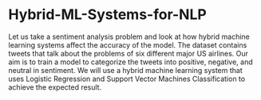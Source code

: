 # Hybrid-ML-Systems-for-NLP
Let us take a sentiment analysis problem and look at how hybrid machine learning systems affect the accuracy of the model.
The dataset contains tweets that talk about the problems of six different major US airlines. Our aim is to train a model to categorize the tweets into positive, negative, and neutral in sentiment. We will use a hybrid machine learning system that uses Logistic Regression and Support Vector Machines Classification to achieve the expected result. 
